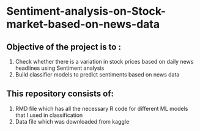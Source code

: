 # Sentiment-analysis-on-Stock-market-based-on-news-data

## Objective of the project is to : 
1) Check whether there is a variation in stock prices based on daily news headlines using Sentiment analysis
2) Build classifier models to predict sentiments based on news data

## This repository consists of:
1) RMD file which has all the necessary R code for different ML models that I used in classification
2) Data file which was downloaded from kaggle
